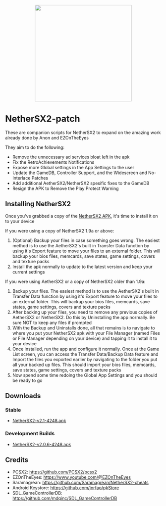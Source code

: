 <p align="center">
  <img width="312" height="312" src="/.github/assets/logo_light.png">
</p>

# NetherSX2-patch
These are companion scripts for NetherSX2 to expand on the amazing work already done by Anon and EZOnTheEyes

They aim to do the following:
* Remove the unnecessary ad services bloat left in the apk
* Fix the RetroAchievements Notifications
* Expose more Global settings in the App Settings to the user
* Update the GameDB, Controller Support, and the Widescreen and No-Interlace Patches
* Add additional AetherSX2/NetherSX2 spesific fixes to the GameDB
* Resign the APK to Remove the Play Protect Warning

## Installing NetherSX2
Once you've grabbed a copy of the [NetherSX2 APK](https://github.com/Trixarian/NetherSX2-patch/releases/download/2.1/NetherSX2-v2.1-4248.apk), it's time to install it on to your device

If you were using a copy of NetherSX2 1.9a or above: 
1. (Optional) Backup your files in case something goes wrong. The easiest method is to use the AetherSX2's built in Transfer Data function by using it's Export feature to move your files to an external folder. This will backup your bios files, memcards, save states, game settings, covers and texture packs
2. Install the apk normally to update to the latest version and keep your current settings

If you were using AetherSX2 or a copy of NetherSX2 older than 1.9a:
1. Backup your files. The easiest method is to use the AetherSX2's built in Transfer Data function by using it's Export feature to move your files to an external folder. This will backup your bios files, memcards, save states, game settings, covers and texture packs
2. After backing up your files, you need to remove any previous copies of AetherSX2 or NetherSX2. Do this by Uninstalling the app normally. Be sure NOT to keep any files if prompted
3. With the Backup and Uninstalls done, all that remains is to navigate to where you put your NetherSX2 apk with your File Manager (named Files or File Manager depending on your device) and tapping it to install it to your device
4. Once installed, run the app and configure it normally. Once at the Game List screen, you can access the Transfer Data/Backup Data feature and Import the files you exported earlier by navigating to the folder you put all your backed up files. This should import your bios files, memcards, save states, game settings, covers and texture packs
5. Now spend some time redoing the Global App Settings and you should be ready to go

## Downloads
### Stable
* [NetherSX2-v2.1-4248.apk](https://github.com/Trixarian/NetherSX2-patch/releases/download/2.1/NetherSX2-v2.1-4248.apk)

### Development Builds
* [NetherSX2-v2.0.6-4248.apk](https://github.com/Trixarian/test-builds/releases/download/v2.0.6/NetherSX2-v2.0.6-4248.apk)

## Credits
* PCSX2: <https://github.com/PCSX2/pcsx2> 
* EZOnTheEyes: <https://www.youtube.com/@EZOnTheEyes>
* Saramagrean: <https://github.com/Saramagrean/NetherSX2-cheats>
* Android Keystore: <https://github.com/jorfao/pkStore>
* SDL_GameControllerDB: <https://github.com/mdqinc/SDL_GameControllerDB>
